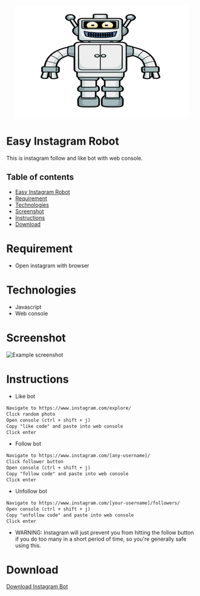 <p align="center">
  <img width="460" height="300" src="robot.png">
</p>

# Easy Instagram Robot
This is instagram follow and like bot with web console.

## Table of contents
* [Easy Instagram Robot](#easy-instagram-robot)
* [Requirement](#requirement)
* [Technologies](#technologies)
* [Screenshot](#screenshot)
* [Instructions](#instructions)
* [Download](#download)

# Requirement
* Open instagram with browser

# Technologies
* Javascript
* Web console

# Screenshot
![Example screenshot](tutorial.gif)

# Instructions
* Like bot
```
Navigate to https://www.instagram.com/explore/
Click random photo
Open console (ctrl + shift + j)
Copy "like code" and paste into web console
Click enter
```
* Follow bot
```
Navigate to https://www.instagram.com/[any-username]/
Click follower button
Open console (ctrl + shift + j)
Copy "follow code" and paste into web console
Click enter
```
* Unfollow bot
```
Navigate to https://www.instagram.com/[your-username]/followers/
Open console (ctrl + shift + j)
Copy "unfollow code" and paste into web console
Click enter
```
* WARNING: Instagram will just prevent you from hitting the follow button if you do too many in a short period of time, so you're generally safe using this.

# Download
<a href="https://github.com/ridzcode/Easy-Instagram-Robot/releases" target="_blank">Download Instagram Bot</a>
